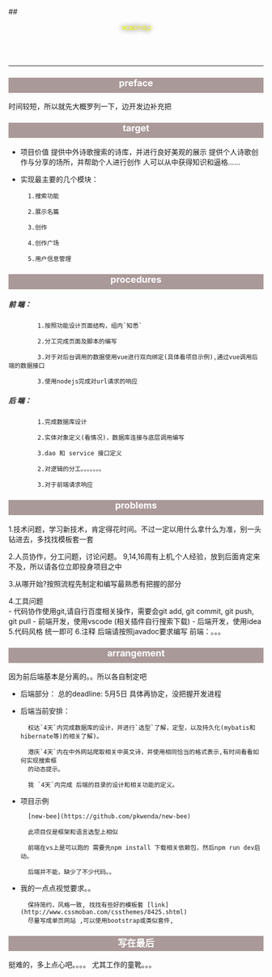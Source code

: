 
##<center style="color:#f6ff00; text-shadow:0 0 10px rgba(0, 1, 0, .8)  ;height:70px ;" >roadmap</center>

---
### <center style="color:#fff;background:rgb(170,153,153);height:30px;font-size:18px"> preface</center>
时间较短，所以就先大概罗列一下，边开发边补充把

### <center style="color:#fff;background:rgb(170,153,153);height:30px;font-size:18px"> target</center>

- 项目价值
提供中外诗歌搜索的诗库，并进行良好美观的展示
提供个人诗歌创作与分享的场所，并帮助个人进行创作
人可以从中获得知识和逼格……

- 实现最主要的几个模块：

		1.搜索功能

		2.展示名篇

		3.创作

		4.创作广场

		5.用户信息管理

### <center style="color:#fff;background:rgb(170,153,153);height:30px;font-size:18px"> procedures</center>

##### 	前 端：

			1.按照功能设计页面结构，组内`知悉`

			2.分工完成页面及脚本的编写

			3.对于对后台调用的数据使用vue进行双向绑定(具体看项目示例),通过vue调用后端的数据接口

			3.使用nodejs完成对url请求的响应


##### 	后 端：

			1.完成数据库设计 

			2.实体对象定义(看情况)，数据库连接与底层调用编写

			3.dao 和 service 接口定义

			2.对逻辑的分工。。。。。。。

			3.对于前端请求响应

### <center style="color:#fff;background:rgb(170,153,153);height:30px;font-size:18px"> problems</center>

1.技术问题，学习新技术，肯定得花时间。不过一定以用什么拿什么为准，别一头钻进去，多找找模板套一套

2.人员协作，分工问题，讨论问题。  9,14,16周有上机,个人经验，放到后面肯定来不及，所以请各位立即投身项目之中

3.从哪开始?按照流程先制定和编写最熟悉有把握的部分

4.工具问题  
	- 代码协作使用git,请自行百度相关操作，需要会git add, git commit, git push, git pull
	- 前端开发，使用vscode  (相关插件自行搜索下载) 
	- 后端开发，使用idea 
5.代码风格
	统一即可
6.注释
	后端请按照javadoc要求编写
	前端：。。。

### <center style="color:#fff;background:rgb(170,153,153);height:30px;font-size:18px"> arrangement</center>
因为前后端基本是分离的。。所以各自制定吧

- 后端部分：
总的deadline: 5月5日
具体再协定，没把握开发进程

- 后端当前安排： 

		权达`4天`内完成数据库的设计，并进行`选型`了解，定型，以及持久化(mybatis和hibernate等)的相关了解)。  
		
		港庆`4天`内在中外网站爬取相关中英文诗，并使用相同恰当的格式表示,有时间看看如何实现搜索框	 
		的动态提示。
		
		我 `4天`内完成 后端的目录的设计和相关功能的定义。

- 项目示例

		[new-bee](https://github.com/pkwenda/new-bee)

		此项目仅是框架和语言选型上相似

		前端在vs上是可以跑的 需要先npm install 下载相关依赖包，然后npm run dev启动。 

		后端并不能，缺少了不少代码。。 

- 我的一点点视觉要求。。

		保持简约，风格一致, 找找有些好的模板套 [link](http://www.cssmoban.com/cssthemes/8425.shtml) 
		尽量写成单页网站 ,可以使用bootstrap或类似套件, 


### <center style="color:#fff;background:rgb(170,153,153);height:30px;font-size:18px"> 写在最后</center>

挺难的，多上点心吧。。。。
尤其工作的童靴。。。

